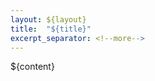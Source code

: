 ```yaml
---
layout: ${layout}
title:  "${title}"
excerpt_separator: <!--more-->
---
```


${content}

<!--more-->